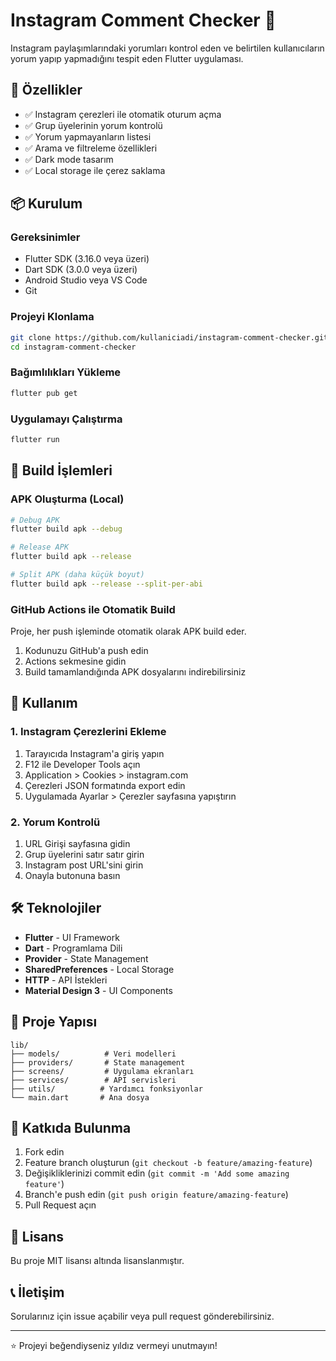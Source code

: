 # Instagram Comment Checker 📱

Instagram paylaşımlarındaki yorumları kontrol eden ve belirtilen kullanıcıların yorum yapıp yapmadığını tespit eden Flutter uygulaması.

## 🚀 Özellikler

- ✅ Instagram çerezleri ile otomatik oturum açma
- ✅ Grup üyelerinin yorum kontrolü
- ✅ Yorum yapmayanların listesi
- ✅ Arama ve filtreleme özellikleri
- ✅ Dark mode tasarım
- ✅ Local storage ile çerez saklama

## 📦 Kurulum

### Gereksinimler
- Flutter SDK (3.16.0 veya üzeri)
- Dart SDK (3.0.0 veya üzeri)
- Android Studio veya VS Code
- Git

### Projeyi Klonlama
```bash
git clone https://github.com/kullaniciadi/instagram-comment-checker.git
cd instagram-comment-checker
```

### Bağımlılıkları Yükleme
```bash
flutter pub get
```

### Uygulamayı Çalıştırma
```bash
flutter run
```

## 🔨 Build İşlemleri

### APK Oluşturma (Local)
```bash
# Debug APK
flutter build apk --debug

# Release APK
flutter build apk --release

# Split APK (daha küçük boyut)
flutter build apk --release --split-per-abi
```

### GitHub Actions ile Otomatik Build

Proje, her push işleminde otomatik olarak APK build eder. 

1. Kodunuzu GitHub'a push edin
2. Actions sekmesine gidin
3. Build tamamlandığında APK dosyalarını indirebilirsiniz

## 📱 Kullanım

### 1. Instagram Çerezlerini Ekleme
1. Tarayıcıda Instagram'a giriş yapın
2. F12 ile Developer Tools açın
3. Application > Cookies > instagram.com
4. Çerezleri JSON formatında export edin
5. Uygulamada Ayarlar > Çerezler sayfasına yapıştırın

### 2. Yorum Kontrolü
1. URL Girişi sayfasına gidin
2. Grup üyelerini satır satır girin
3. Instagram post URL'sini girin
4. Onayla butonuna basın

## 🛠 Teknolojiler

- **Flutter** - UI Framework
- **Dart** - Programlama Dili
- **Provider** - State Management
- **SharedPreferences** - Local Storage
- **HTTP** - API İstekleri
- **Material Design 3** - UI Components

## 📁 Proje Yapısı

```
lib/
├── models/          # Veri modelleri
├── providers/       # State management
├── screens/         # Uygulama ekranları
├── services/        # API servisleri
├── utils/          # Yardımcı fonksiyonlar
└── main.dart       # Ana dosya
```

## 🤝 Katkıda Bulunma

1. Fork edin
2. Feature branch oluşturun (`git checkout -b feature/amazing-feature`)
3. Değişikliklerinizi commit edin (`git commit -m 'Add some amazing feature'`)
4. Branch'e push edin (`git push origin feature/amazing-feature`)
5. Pull Request açın

## 📄 Lisans

Bu proje MIT lisansı altında lisanslanmıştır.

## 📞 İletişim

Sorularınız için issue açabilir veya pull request gönderebilirsiniz.

---

⭐ Projeyi beğendiyseniz yıldız vermeyi unutmayın!
